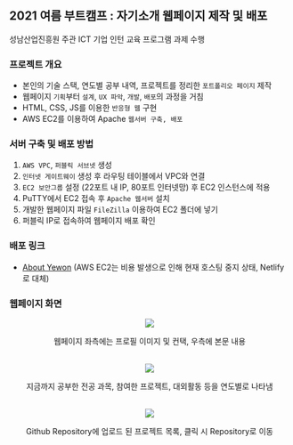 ## 2021 여름 부트캠프 : 자기소개 웹페이지 제작 및 배포
성남산업진흥원 주관 ICT 기업 인턴 교육 프로그램 과제 수행

### 프로젝트 개요
- 본인의 기술 스택, 연도별 공부 내역, 프로젝트를 정리한 `포트폴리오 페이지` 제작
- 웹페이지 `기획`부터 `설계`, `UX 파악`, `개발`, `배포`의 과정을 거침
- HTML, CSS, JS를 이용한 `반응형 웹` 구현
- AWS EC2를 이용하여 Apache `웹서버 구축, 배포`

### 서버 구축 및 배포 방법
1. `AWS VPC`, `퍼블릭 서브넷` 생성
2. `인터넷 게이트웨이` 생성 후 라우팅 테이블에서 VPC와 연결
3. `EC2 보안그룹` 설정 (22포트 내 IP, 80포트 인터넷망) 후 EC2 인스턴스에 적용
4. PuTTY에서 EC2 접속 후 `Apache 웹서버` 설치
5. 개발한 웹페이지 파일 `FileZilla` 이용하여 EC2 폴더에 넣기
6. 퍼블릭 IP로 접속하여 웹페이지 배포 확인

### 배포 링크
- [About Yewon](https://quirky-kalam-5e2cf7.netlify.app/) (AWS EC2는 비용 발생으로 인해 현재 호스팅 중지 상태, Netlify로 대체)

### 웹페이지 화면
<div align="center">
<img src="https://user-images.githubusercontent.com/75527311/130611343-38113ff5-6ead-4abe-8f0c-1ed43c69d214.png">
<p>웹페이지 좌측에는 프로필 이미지 및 컨택, 우측에 본문 내용</p>
<br>
<img src="https://user-images.githubusercontent.com/75527311/130611382-3a838bb2-d241-4533-8d5a-c342ff09ac0d.png">
<p>지금까지 공부한 전공 과목, 참여한 프로젝트, 대외활동 등을 연도별로 나타냄</p>
<br>
<img src="https://user-images.githubusercontent.com/75527311/130611430-9bcac75a-1632-4752-bcc0-b6265cef91e7.png">
<p>Github Repository에 업로드 된 프로젝트 목록, 클릭 시 Repository로 이동</p>
</div>
